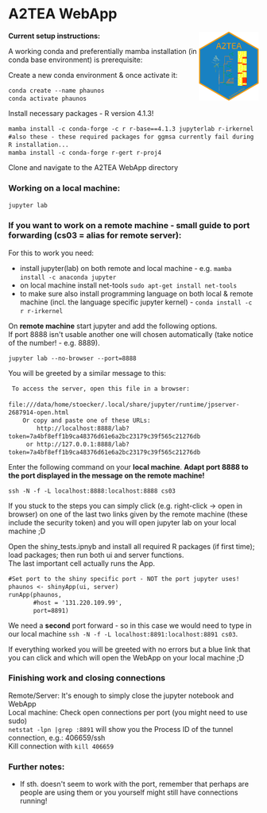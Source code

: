 # A2TEA WebApp

<img src="a2tea_hexsticker.png" align="right" alt="" width="120" />

**Current setup instructions:**
  
A working conda and preferentially mamba installation (in conda base environment) is prerequisite:
  
Create a new conda environment & once activate it:  
```
conda create --name phaunos  
conda activate phaunos
```

Install necessary packages - R version 4.1.3!
```
mamba install -c conda-forge -c r r-base==4.1.3 jupyterlab r-irkernel
#also these - these required packages for ggmsa currently fail during R installation...
mamba install -c conda-forge r-gert r-proj4
```

Clone and navigate to the A2TEA WebApp directory
  

### Working on a local machine:
```
jupyter lab
```


### If you want to work on a remote machine - small guide to port forwarding (cs03 = alias for remote server):  
For this to work you need:

- install jupyter(lab) on both remote and local machine - e.g. `mamba install -c anaconda jupyter`
- on local machine install net-tools `sudo apt-get install net-tools`
- to make sure also install programming language on both local & remote machine (incl. the language specific jupyter kernel) - `conda install -c r r-irkernel`


On **remote machine** start jupyter and add the following options.  
If port 8888 isn't usable another one will chosen automatically (take notice of the number! - e.g. 8889).
```
jupyter lab --no-browser --port=8888
```

You will be greeted by a similar message to this:
```
 To access the server, open this file in a browser:
        file:///data/home/stoecker/.local/share/jupyter/runtime/jpserver-2687914-open.html
    Or copy and paste one of these URLs:
        http://localhost:8888/lab?token=7a4bf8eff1b9ca48376d61e6a2bc23179c39f565c21276db
     or http://127.0.0.1:8888/lab?token=7a4bf8eff1b9ca48376d61e6a2bc23179c39f565c21276db
```

Enter the following command on your **local machine**.
**Adapt port 8888 to the port displayed in the message on the remote machine!**

```
ssh -N -f -L localhost:8888:localhost:8888 cs03

```

If you stuck to the steps you can simply click (e.g. right-click -> open in browser) on one of the last two links given by the remote machine (these include the security token) and you will open jupyter lab on your local machine ;D  


Open the shiny_tests.ipnyb and install all required R packages (if first time); load packages; then run both ui and server functions.  
The last important cell actually runs the App.  
```
#Set port to the shiny specific port - NOT the port jupyter uses!
phaunos <- shinyApp(ui, server)
runApp(phaunos, 
       #host = '131.220.109.99', 
       port=8891)
```
We need a **second** port forward - so in this case we would need to type in our local machine `ssh -N -f -L localhost:8891:localhost:8891 cs03`.  
  
If everything worked you will be greeted with no errors but a blue link that you can click and which will open the WebApp on your local machine ;D
  
  
### Finishing work and closing connections
Remote/Server: It's enough to simply close the jupyter notebook and WebApp  
Local machine: 
Check open connections per port (you might need to use sudo)  
`netstat -lpn |grep :8891` will show you the Process ID of the tunnel connection, e.g.: 406659/ssh   
Kill connection with `kill 406659`  


### Further notes:  
- If sth. doesn't seem to work with the port, remember that perhaps are people are using them or you yourself might still have connections running!

